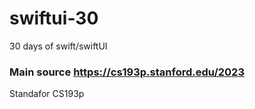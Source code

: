 # swiftui-30
30 days of swift/swiftUI

### Main source https://cs193p.stanford.edu/2023
Standafor CS193p
